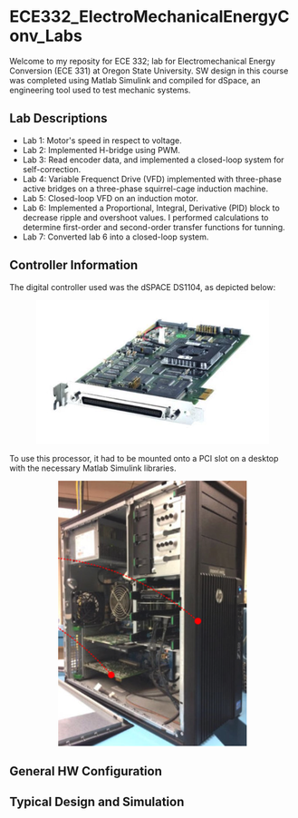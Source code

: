 # ECE332_ElectroMechanicalEnergyConv_Labs
Welcome to my reposity for ECE 332; lab for Electromechanical Energy Conversion (ECE 331) at Oregon State University. SW design in this course was completed using Matlab Simulink and compiled for dSpace, an engineering tool used to test mechanic systems.

## Lab Descriptions
* Lab 1: Motor's speed in respect to voltage.
* Lab 2: Implemented H-bridge using PWM.
* Lab 3: Read encoder data, and implemented a closed-loop system for self-correction.
* Lab 4: Variable Frequenct Drive (VFD) implemented with three-phase active bridges on a three-phase squirrel-cage induction machine.
* Lab 5: Closed-loop VFD on an induction motor.
* Lab 6: Implemented a Proportional, Integral, Derivative (PID) block to decrease ripple and overshoot values. I performed calculations to determine first-order and second-order transfer functions for tunning. 
* Lab 7: Converted lab 6 into a closed-loop system.

## Controller Information
The digital controller used was the dSPACE DS1104, as depicted below:
<p align="center">
  <img src="https://github.com/victorg11/ECE332_ElectroMechanicalEnergyConv_Labs/blob/master/Processor.png" s=5>
</p>

To use this processor, it had to be mounted onto a PCI slot on a desktop with the necessary Matlab Simulink libraries. 
<p align="center">
  <img src="https://github.com/victorg11/ECE332_ElectroMechanicalEnergyConv_Labs/blob/master/ComputerHWSetup.png" s=5>
</p>

## General HW Configuration

## Typical Design and Simulation
